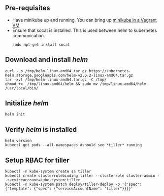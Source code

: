 ## Pre-requisites
- Have minikube up and running. You can bring up [minikube in a Vagrant VM](../minikube/)
- Ensure that socat is installed. This is used between helm to kubernetes communication. 
  ```
  sudo apt-get install socat
  ```

## Download and install *helm* 

```
curl -Lo /tmp/helm-linux-amd64.tar.gz https://kubernetes-helm.storage.googleapis.com/helm-v2.6.2-linux-amd64.tar.gz
tar -xvf /tmp/helm-linux-amd64.tar.gz -C /tmp/
chmod +x  /tmp/linux-amd64/helm && sudo mv /tmp/linux-amd64/helm /usr/local/bin/
```

## Initialize *helm*
```
helm init
```

## Verify *helm* is installed
```
helm version
kubectl get pods --all-namespaces #should see *tiller* running
```

## Setup RBAC for tiller
```
kubectl -n kube-system create sa tiller
kubectl create clusterrolebinding tiller --clusterrole cluster-admin --serviceaccount=kube-system:tiller
kubectl -n kube-system patch deploy/tiller-deploy -p '{"spec": {"template": {"spec": {"serviceAccountName": "tiller"}}}}'
```
